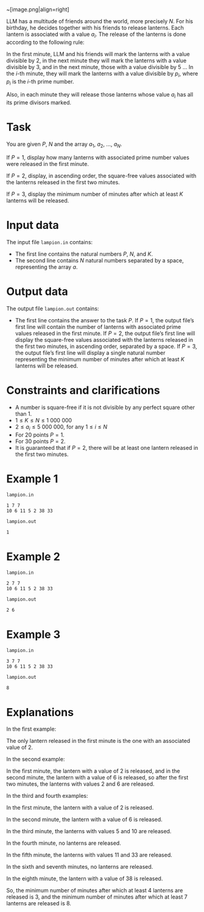 ~[image.png|align=right]

LLM has a multitude of friends around the world, more precisely $N$. For his birthday, he decides together with his friends to release lanterns. Each lantern is associated with a value $a_i$. The release of the lanterns is done according to the following rule:

In the first minute, LLM and his friends will mark the lanterns with a value divisible by 2, in the next minute they will mark the lanterns with a value divisible by 3, and in the next minute, those with a value divisible by 5 ... In the $i$-th minute, they will mark the lanterns with a value divisible by $p_i$, where $p_i$ is the $i$-th prime number.

Also, in each minute they will release those lanterns whose value $a_i$ has all its prime divisors marked.

# Task

You are given $P$, $N$ and the array $a_1$, $a_2$, ..., $a_N$.

If $P = 1$, display how many lanterns with associated prime number values were released in the first minute.

If $P = 2$, display, in ascending order, the square-free values associated with the lanterns released in the first two minutes.

If $P = 3$, display the minimum number of minutes after which at least $K$ lanterns will be released.

# Input data
The input file `lampion.in` contains:
- The first line contains the natural numbers $P$, $N$, and $K$.
- The second line contains $N$ natural numbers separated by a space, representing the array $a$.

# Output data
The output file `lampion.out` contains:
- The first line contains the answer to the task $P$. If $P = 1$, the output file’s first line will contain the number of lanterns with associated prime values released in the first minute. If $P = 2$, the output file’s first line will display the square-free values associated with the lanterns released in the first two minutes, in ascending order, separated by a space. If $P = 3$, the output file’s first line will display a single natural number representing the minimum number of minutes after which at least $K$ lanterns will be released.

# Constraints and clarifications
* A number is square-free if it is not divisible by any perfect square other than 1.
* $1 \leq K \leq N \leq 1 \ 000 \ 000$
* $2 \leq a_i \leq 5 \ 000 \ 000$, for any $1 \leq i \leq N$
* For 20 points $P = 1$.
* For 30 points $P = 2$.
* It is guaranteed that if $P = 2$, there will be at least one lantern released in the first two minutes.

# Example 1
`lampion.in`
```
1 7 7
10 6 11 5 2 38 33
```
`lampion.out`
```
1
```

# Example 2
`lampion.in`
```
2 7 7
10 6 11 5 2 38 33
```
`lampion.out`
```
2 6
```

# Example 3
`lampion.in`
```
3 7 7
10 6 11 5 2 38 33
```
`lampion.out`
```
8
```

# Explanations

In the first example:

The only lantern released in the first minute is the one with an associated value of 2.

In the second example:

In the first minute, the lantern with a value of 2 is released, and in the second minute, the lantern with a value of 6 is released, so after the first two minutes, the lanterns with values 2 and 6 are released.

In the third and fourth examples:

In the first minute, the lantern with a value of 2 is released.

In the second minute, the lantern with a value of 6 is released.

In the third minute, the lanterns with values 5 and 10 are released.

In the fourth minute, no lanterns are released.

In the fifth minute, the lanterns with values 11 and 33 are released.

In the sixth and seventh minutes, no lanterns are released.

In the eighth minute, the lantern with a value of 38 is released.

So, the minimum number of minutes after which at least 4 lanterns are released is 3, and the minimum number of minutes after which at least 7 lanterns are released is 8.